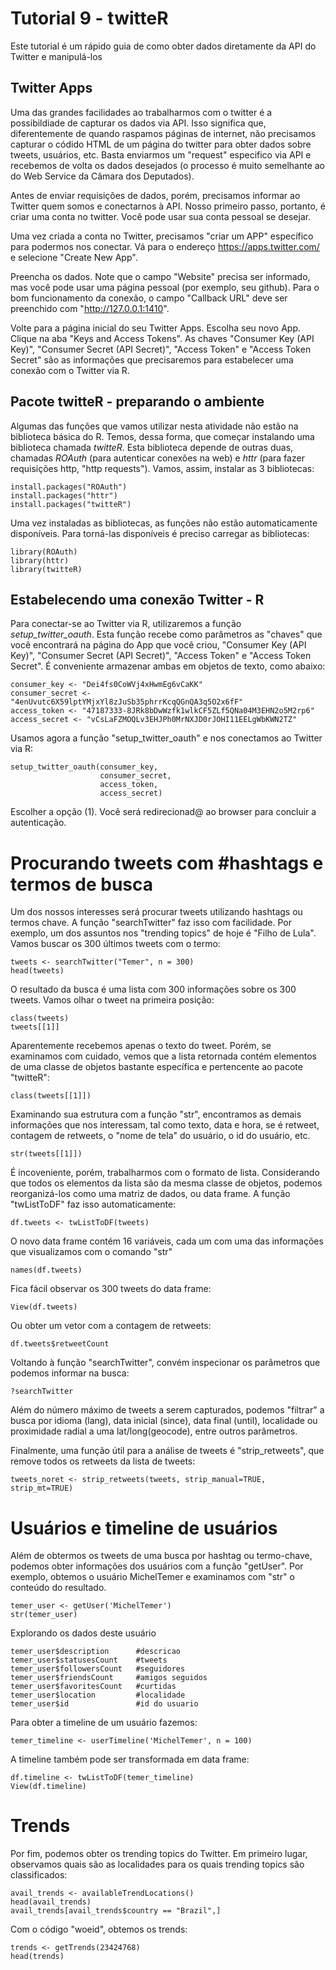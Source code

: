 # Tutorial 9 - twitteR

Este tutorial é um rápido guia de como obter dados diretamente da API do Twitter e manipulá-los

## Twitter Apps

Uma das grandes facilidades ao trabalharmos com o twitter é a possibildiade de capturar os dados via API. Isso significa que, diferentemente de quando raspamos páginas de internet, não precisamos capturar o códido HTML de um página do twitter para obter dados sobre tweets, usuários, etc. Basta enviarmos um "request" especifico via API e recebemos de volta os dados desejados (o processo é muito semelhante ao do Web Service da Câmara dos Deputados).

Antes de enviar requisições de dados, porém, precisamos informar ao Twitter quem somos e conectarnos à API. Nosso primeiro passo, portanto, é criar uma conta no twitter. Você pode usar sua conta pessoal se desejar.

Uma vez criada a conta no Twitter, precisamos "criar um APP" específico para podermos nos conectar. Vá para o endereço https://apps.twitter.com/ e selecione "Create New App".

Preencha os dados. Note que o campo "Website" precisa ser informado, mas você pode usar uma página pessoal (por exemplo, seu github). Para o bom funcionamento da conexão, o campo "Callback URL" deve ser preenchido com "http://127.0.0.1:1410".

Volte para a página inicial do seu Twitter Apps. Escolha seu novo App. Clique na aba "Keys and Access Tokens". As chaves "Consumer Key (API Key)", "Consumer Secret (API Secret)", "Access Token" e "Access Token Secret" são as informações que precisaremos para estabelecer uma conexão com o Twitter via R.

## Pacote twitteR - preparando o ambiente

Algumas das funções que vamos utilizar nesta atividade não estão na biblioteca básica do R. Temos, dessa forma, que começar instalando uma biblioteca chamada _twitteR_. Esta biblioteca depende de outras duas, chamadas _ROAuth_ (para autenticar conexões na web) e _httr_ (para fazer requisições http, "http requests"). Vamos, assim, instalar as 3 bibliotecas:

```{r}
install.packages("ROAuth")
install.packages("httr")
install.packages("twitteR")
```

Uma vez instaladas as bibliotecas, as funções não estão automaticamente disponíveis. Para torná-las disponíveis é preciso carregar as bibliotecas:

```{r}
library(ROAuth)
library(httr)
library(twitteR)
```

## Estabelecendo uma conexão Twitter - R

Para conectar-se ao Twitter via R, utilizaremos a função _setup\_twitter\_oauth_. Esta função recebe como parâmetros as "chaves" que você encontrará na página do App que você criou, "Consumer Key (API Key)", "Consumer Secret (API Secret)", "Access Token" e "Access Token Secret". É conveniente armazenar ambas em objetos de texto, como abaixo:

```{r}
consumer_key <- "Dei4fs0CoWVj4xHwmEg6vCaKK"
consumer_secret <- "4enUvutc6X59lptYMjxYl8zJuSb35phrrKcqQGnQA3q5O2x6fF"
access_token <- "47187333-8JRk8bDwWzfk1wlkCF5ZLf5QNa04M3EHN2o5M2rp6"
access_secret <- "vCsLaFZMOQLv3EHJPh0MrNXJD0rJOHI11EELgWbKWN2TZ"
```

Usamos agora a função "setup_twitter_oauth" e nos conectamos ao Twitter via R:

```{r}
setup_twitter_oauth(consumer_key,
                    consumer_secret,
                    access_token,
                    access_secret)
```

Escolher a opção (1). Você será redirecionad@ ao browser para concluir a autenticação.

# Procurando tweets com #hashtags e termos de busca

Um dos nossos interesses será procurar tweets utilizando hashtags ou termos chave. A função "searchTwitter" faz isso com facilidade. Por exemplo, um dos assuntos nos "trending topics" de hoje é "Filho de Lula". Vamos buscar os 300 últimos tweets com o termo:

```{r}
tweets <- searchTwitter("Temer", n = 300)
head(tweets)  
```

O resultado da busca é uma lista com 300 informações sobre os 300 tweets. Vamos olhar o tweet na primeira posição:

```{r}
class(tweets)
tweets[[1]]
```

Aparentemente recebemos apenas o texto do tweet. Porém, se examinamos com cuidado, vemos que a lista retornada contém elementos de uma classe de objetos bastante específica e pertencente ao pacote "twitteR":

```{r}
class(tweets[[1]])
```

Examinando sua estrutura com a função "str", encontramos as demais informações que nos interessam, tal como texto, data e hora, se é retweet, contagem de retweets, o "nome de tela" do usuário, o id do usuário, etc.

```{r}
str(tweets[[1]])
```

É incoveniente, porém, trabalharmos com o formato de lista. Considerando que todos os elementos da lista são da mesma classe de objetos, podemos reorganizá-los como uma matriz de dados, ou data frame. A função "twListToDF" faz isso automaticamente:

```{r}
df.tweets <- twListToDF(tweets)
```

O novo data frame contém 16 variáveis, cada um com uma das informações que visualizamos com o comando "str"

```{r}
names(df.tweets)
```

Fica fácil observar os 300 tweets do data frame:

```{r}
View(df.tweets)
```

Ou obter um vetor com a contagem de retweets:

```{r}
df.tweets$retweetCount
```

Voltando à função "searchTwitter", convém inspecionar os parâmetros que podemos informar na busca:

```{r}
?searchTwitter
```

Além do número máximo de tweets a serem capturados, podemos "filtrar" a busca por idioma (lang), data inicial (since), data final (until), localidade ou proximidade radial a uma lat/long(geocode), entre outros parâmetros.

Finalmente, uma função útil para a análise de tweets é "strip_retweets", que remove todos os retweets da lista de tweets:

```{r}
tweets_noret <- strip_retweets(tweets, strip_manual=TRUE, strip_mt=TRUE)
```

# Usuários e timeline de usuários

Além de obtermos os tweets de uma busca por hashtag ou termo-chave, podemos obter informações dos usuários com a função "getUser". Por exemplo, obtemos o usuário MichelTemer e examinamos com "str" o conteúdo do resultado.

```{r}
temer_user <- getUser('MichelTemer')
str(temer_user)
```

Explorando os dados deste usuário

```{r}
temer_user$description      #descricao
temer_user$statusesCount    #tweets
temer_user$followersCount   #seguidores
temer_user$friendsCount     #amigos seguidos
temer_user$favoritesCount   #curtidas
temer_user$location         #localidade
temer_user$id               #id do usuario
```

Para obter a timeline de um usuário fazemos:

```{r}
temer_timeline <- userTimeline('MichelTemer', n = 100)
```

A timeline também pode ser transformada em data frame:

```{r}
df.timeline <- twListToDF(temer_timeline)
View(df.timeline)
```

# Trends

Por fim, podemos obter os trending topics do Twitter. Em primeiro lugar, observamos quais são as localidades para os quais trending topics são classificados:

```{r}
avail_trends <- availableTrendLocations()
head(avail_trends)
avail_trends[avail_trends$country == "Brazil",]
```

Com o código "woeid", obtemos os trends:

```{r}
trends <- getTrends(23424768)
head(trends)
```
